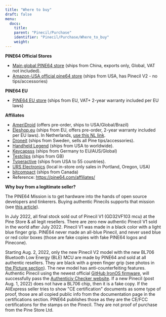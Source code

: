 ```yaml
---
title: "Where to buy"
draft: false
menu:
  docs:
    title:
    parent: "Pinecil/Purchase"
    identifier: "Pinecil/Purchase/Where_to_buy"
    weight:
---
```


**PINE64 Official Stores**

* [Main global PINE64 store](https://pine64.com/product-category/pinecil/) (ships from China, exports only, Global, VAT not included).
* [Amazon-USA official pine64 store](https://www.amazon.com/dp/B096X6SG13/) (ships from USA, has Pinecil V2 - no tips/accessories)

**PINE64 EU**

* [PINE64 EU store](https://pine64eu.com/about/) (ships from EU, VAT+ 2-year warranty included per EU laws)

**Affiliates**

* [AmeriDroid](https://ameridroid.com/collections/pine) (offers pre-order, ships to USA/Global/Brazil)
* [Eleshop.eu](https://eleshop.eu/catalogsearch/result/?q=pine64) (ships from EU, offers pre-order, 2-year warranty included per EU laws). In Netherlands, [use this NL link](https://www.eleshop.nl/catalogsearch/result/?q=pine64).
* [Droneit](https://droneit.se/shop/?filtering=1&filter_brand=pine64) (ships from Sweden, sells all Pine tips/accessories).
* [Handheld Legend](https://handheldlegend.com/collections/soldering-essentials) (ships from USA to worldwide).
* [Keycapsss](https://keycapsss.com/accessories/227/pinecil-v2-smart-mini-portable-soldering-iron) (ships from Germany to EU/AUS/Global)
* [Testclips](https://testclips.co.uk/product-category/pinecil-pine64/) (ships from GB)
* [Typeractive](https://typeractive.xyz/products/pinecil) (ships from USA to 55 countries).
* [URS Electronics](https://www.ursele.com/contact) (local in-store only sales in Portland, Oregon, USA)
* [bitcompact](https://bitcompact.com/products/pinecil-v2) (ships from Canada)
* Reference: https://pine64.com/affiliates/

**Why buy from a legitimate seller?**

The PINE64 Mission is to get hardware into the hands of open source developers and tinkerers. Buying authentic Pinecils supports that mission (see [this article](https://www.pine64.org/2019/08/19/its-time-to-start-giving-back/)).

In July 2022, all final stock sold out of Pinecil V1 (GD32VF103 mcu) at the Pine Store & all legit resellers. There are zero new authentic Pinecil V1 sold in the world after July 2022. Pinecil V1 was made in a black color with a light blue finger grip. PINE64 never made an all-blue Pinecil, and never used blue or red color boxes (those are fake copies with fake PINE64 logos and Pinecone).

Starting Aug. 2, 2022, only the new Pinecil V2 model with the new BL706 Bluetooth Low Energy (BLE) MCU are made by PINE64 and sold at all authentic resellers. They are black with a green finger grip (see photos in [the Picture section](/documentation/Pinecil/Further_information/Pictures/)). The new model has anti-counterfeiting features. Authentic Pinecil using the newest official [GitHub IronOS firmware](https://ralim.github.io/IronOS/), will successfully pass the [Authenticiy Checker website](https://pinecil.pine64.org/). If a new Pinecil (post Aug. 1, 2022) does not have a BL706 chip, then it is a fake copy. If the AliExpress seller tries to show "CE certification" documents as some type of proof, those are all copied public info from the documentation page in the certifications section. PINE64 publishes those as they are the CE/FCC certifications for the stamps on the Pinecil. They are not proof of purchase from the Pine Store Ltd.
